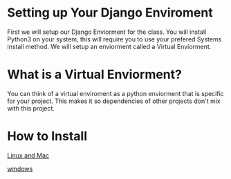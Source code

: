 # Setting up Your Django Enviroment

First we will setup our Django Enviorment for the class.
You will install Python3 on your system, this will require 
you to use your prefered Systems install method. We will setup 
an enviorment called a Virtual Enviorment.

# What is a Virtual Enviorment?

You can think of a virtual enviroment as a python enviorment 
that is specific for your project. This makes it so dependencies of 
other projects don't mix with this project.

# How to Install
[Linux and Mac](/getting-started/Linux.md)

[windows](/getting-started/Windows.md)

